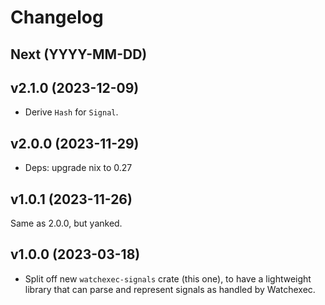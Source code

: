 # Changelog

## Next (YYYY-MM-DD)

## v2.1.0 (2023-12-09)

- Derive `Hash` for `Signal`.

## v2.0.0 (2023-11-29)

- Deps: upgrade nix to 0.27

## v1.0.1 (2023-11-26)

Same as 2.0.0, but yanked.

## v1.0.0 (2023-03-18)

- Split off new `watchexec-signals` crate (this one), to have a lightweight library that can parse
  and represent signals as handled by Watchexec.
